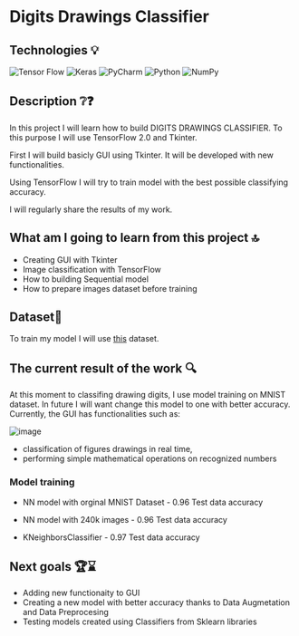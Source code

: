 # Digits Drawings Classifier

## Technologies 💡
![Tensor Flow](https://img.shields.io/badge/TensorFlow-FF6F00?style=for-the-badge&logo=tensorflow&logoColor=white)
![Keras](https://img.shields.io/badge/Keras-FF0000?style=for-the-badge&logo=keras&logoColor=white)
![PyCharm](https://img.shields.io/badge/pycharm-143?style=for-the-badge&logo=pycharm&logoColor=black&color=black&labelColor=green)
![Python](https://img.shields.io/badge/python-3670A0?style=for-the-badge&logo=python&logoColor=ffdd54)
![NumPy](https://img.shields.io/badge/numpy-%23013243.svg?style=for-the-badge&logo=numpy&logoColor=white)


## Description ❔❓
In this project I will learn how to build DIGITS DRAWINGS CLASSIFIER. To this purpose I will use TensorFlow 2.0 and Tkinter. 

First I will build basicly GUI using Tkinter. It will be developed with new functionalities.

Using TensorFlow I will try to train model with the best possible classifying accuracy.


I will regularly share the results of my work.


## What am I going to learn from this project 🔝 

- Creating GUI with Tkinter
- Image classification with TensorFlow
- How to building Sequential model
- How to prepare images dataset before training 


## Dataset📁

To train my model I will use [this](https://www.kaggle.com/datasets/ayavariabdi/didadataset?select=250000) dataset.

## The current result of the work 🔍
At this moment to classifing drawing digits, I use model training on MNIST dataset. In future I will want change this model to one with better accuracy. 
Currently, the GUI has functionalities such as:

![image](https://user-images.githubusercontent.com/122997699/226455535-0a306e0a-e064-456e-85d7-1b1256f233eb.png)

* classification of figures drawings in real time,
* performing simple mathematical operations on recognized numbers

### Model training 

* NN model with orginal MNIST Dataset - 0.96 Test data accuracy 


* NN model with 240k images - 0.96 Test data accuracy 

* KNeighborsClassifier - 0.97 Test data accuracy 



## Next goals 🏆⌛

* Adding new functionaity to GUI
* Creating a new model with better accuracy thanks to Data Augmetation and Data Preprocesing 
* Testing models created using Classifiers from Sklearn libraries
